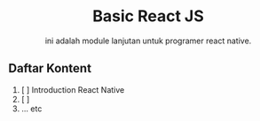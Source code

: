 <div align="center">
<h1>Basic React JS</h1>

<p>ini adalah module lanjutan untuk programer react native.</p>
</div>

## Daftar Kontent

1. [ ] Introduction React Native
2. [ ] 
3. ... etc